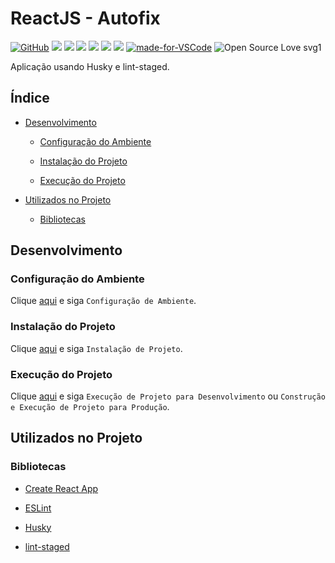# ReactJS - Autofix

[![GitHub](https://img.shields.io/github/license/mashape/apistatus.svg)](https://github.com/osvaldokalvaitir/reactjs-autofix/blob/master/LICENSE)
![](https://img.shields.io/github/package-json/v/osvaldokalvaitir/reactjs-autofix.svg)
![](https://img.shields.io/github/last-commit/osvaldokalvaitir/reactjs-autofix.svg?color=red)
![](https://img.shields.io/github/languages/top/osvaldokalvaitir/reactjs-autofix.svg?color=yellow)
![](https://img.shields.io/github/languages/count/osvaldokalvaitir/reactjs-autofix.svg?color=lightgrey)
![](https://img.shields.io/github/languages/code-size/osvaldokalvaitir/reactjs-autofix.svg)
![](https://img.shields.io/github/repo-size/osvaldokalvaitir/reactjs-autofix.svg?color=blueviolet)
[![made-for-VSCode](https://img.shields.io/badge/Made%20for-VSCode-1f425f.svg)](https://code.visualstudio.com/)
![Open Source Love svg1](https://badges.frapsoft.com/os/v1/open-source.svg?v=103)

Aplicação usando Husky e lint-staged.

## Índice

- [Desenvolvimento](#desenvolvimento)

  - [Configuração do Ambiente](#configuração-do-ambiente)

  - [Instalação do Projeto](#instalação-do-projeto)

  - [Execução do Projeto](#execução-do-projeto)

- [Utilizados no Projeto](#utilizados-no-projeto)

  - [Bibliotecas](#bibliotecas)

## Desenvolvimento

### Configuração do Ambiente

Clique [aqui](https://github.com/osvaldokalvaitir/projects-settings/blob/master/README.md) e siga `Configuração de Ambiente`.

### Instalação do Projeto

Clique [aqui](https://github.com/osvaldokalvaitir/projects-settings/blob/master/nodejs/nodejs.md) e siga `Instalação de Projeto`.

### Execução do Projeto

Clique [aqui](https://github.com/osvaldokalvaitir/projects-settings/blob/master/nodejs/libs/create-react-app.md) e siga `Execução de Projeto para Desenvolvimento` ou `Construção e Execução de Projeto para Produção`.

## Utilizados no Projeto

### Bibliotecas

- [Create React App](https://github.com/osvaldokalvaitir/projects-settings/blob/master/nodejs/libs/create-react-app.md)

- [ESLint](https://github.com/osvaldokalvaitir/projects-settings/blob/master/nodejs/libs/eslint.md)

- [Husky](https://github.com/osvaldokalvaitir/projects-settings/blob/master/nodejs/libs/husky.md)

- [lint-staged](https://github.com/osvaldokalvaitir/projects-settings/blob/master/nodejs/libs/lint-staged.md)